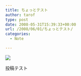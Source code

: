 ```yaml
---
title: ちょっとテスト
author: tarof
type: post
date: 2008-05-31T15:39:33+00:00
url: /2008/06/01/ちょっとテスト/
categories:
  - Note

---
```

[<img src="https://i0.wp.com/maple-factory.net/wp-content/uploads/moblog/48417135d9f23-thumb_20080530193816.jpg?w=640" border="0" data-recalc-dims="1" />][1]
  
投稿テスト

 [1]: https://i0.wp.com/maple-factory.net/wp-content/uploads/moblog/48417135d9f23-20080530193816.jpg